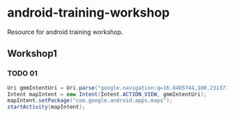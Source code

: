 # android-training-workshop
Resource for android training workshop.

## Workshop1

### TODO 01
```java
Uri gmmIntentUri = Uri.parse("google.navigation:q=16.8405744,100.2313737&mode=d");
Intent mapIntent = new Intent(Intent.ACTION_VIEW, gmmIntentUri);
mapIntent.setPackage("com.google.android.apps.maps");
startActivity(mapIntent);
```
